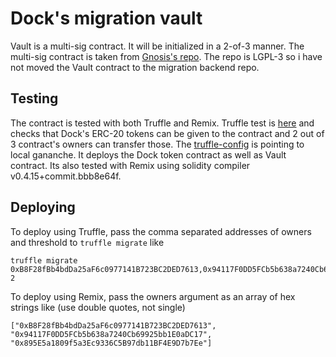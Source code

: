 # Dock's migration vault

Vault is a multi-sig contract. It will be initialized in a 2-of-3 manner. The multi-sig contract is taken from 
[Gnosis's repo](https://github.com/gnosis/MultiSigWallet). The repo is LGPL-3 so i have not moved the Vault contract to 
the migration backend repo.

## Testing
The contract is tested with both Truffle and Remix. Truffle test is [here](test/testTokenTransfer.test.js) and checks that 
Dock's ERC-20 tokens can be given to the contract and 2 out of 3 contract's owners can transfer those. The [truffle-config](./truffle-config.js) 
is pointing to local gananche. It deploys the Dock token contract as well as Vault contract.
Its also tested with Remix using solidity compiler v0.4.15+commit.bbb8e64f.

## Deploying
To deploy using Truffle, pass the comma separated addresses of owners and threshold to `truffle migrate` like
```
truffle migrate 0xB8F28fBb4bdDa25aF6c0977141B723BC2DED7613,0x94117F0DD5FCb5b638a7240Cb69925bb1E0aDC17,0x895E5a1809f5a3Ec9336C5B97db11BF4E9D7b7Ee 2
```

To deploy using Remix, pass the owners argument as an array of hex strings like (use double quotes, not single)
```
["0xB8F28fBb4bdDa25aF6c0977141B723BC2DED7613", "0x94117F0DD5FCb5b638a7240Cb69925bb1E0aDC17", "0x895E5a1809f5a3Ec9336C5B97db11BF4E9D7b7Ee"]
```

